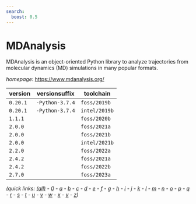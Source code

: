 ```yaml
---
search:
  boost: 0.5
---
```

# MDAnalysis

MDAnalysis is an object-oriented Python library to analyze trajectories from molecular dynamics (MD) simulations in many popular formats.

*homepage*: <https://www.mdanalysis.org/>

version | versionsuffix | toolchain
--------|---------------|----------
``0.20.1`` | ``-Python-3.7.4`` | ``foss/2019b``
``0.20.1`` | ``-Python-3.7.4`` | ``intel/2019b``
``1.1.1`` |  | ``foss/2020b``
``2.0.0`` |  | ``foss/2021a``
``2.0.0`` |  | ``foss/2021b``
``2.0.0`` |  | ``intel/2021b``
``2.2.0`` |  | ``foss/2022a``
``2.4.2`` |  | ``foss/2021a``
``2.4.2`` |  | ``foss/2022b``
``2.7.0`` |  | ``foss/2023a``


*(quick links: [(all)](../index.md) - [0](../0/index.md) - [a](../a/index.md) - [b](../b/index.md) - [c](../c/index.md) - [d](../d/index.md) - [e](../e/index.md) - [f](../f/index.md) - [g](../g/index.md) - [h](../h/index.md) - [i](../i/index.md) - [j](../j/index.md) - [k](../k/index.md) - [l](../l/index.md) - [m](../m/index.md) - [n](../n/index.md) - [o](../o/index.md) - [p](../p/index.md) - [q](../q/index.md) - [r](../r/index.md) - [s](../s/index.md) - [t](../t/index.md) - [u](../u/index.md) - [v](../v/index.md) - [w](../w/index.md) - [x](../x/index.md) - [y](../y/index.md) - [z](../z/index.md))*

